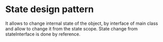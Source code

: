 # State design pattern

It allows to change internal state of the object, by interface of main class and allow to change it from the state scope.
State change from stateInterface is done by reference.
